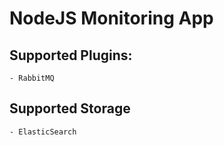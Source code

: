 # NodeJS Monitoring App

## Supported Plugins:
    - RabbitMQ

## Supported Storage
    - ElasticSearch
